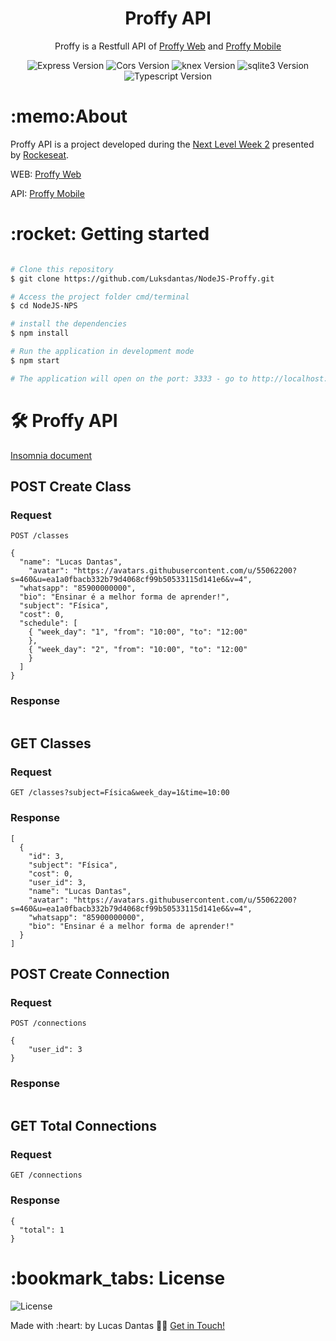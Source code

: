 <h1 align="center">
Proffy API
</h1>

<p align="center">Proffy is a Restfull API of <a href="https://github.com/Luksdantas/ReactJS-Proffy">Proffy Web</a> and <a href="https://github.com/Luksdantas/ReactNative-Proffy">Proffy Mobile</a> </p>


<p align="center">
  <img  src="https://img.shields.io/github/package-json/dependency-version/LuksDantas/NodeJS-Proffy/express" alt="Express Version">
  <img  src="https://img.shields.io/github/package-json/dependency-version/LuksDantas/NodeJS-Proffy/cors" alt="Cors Version">
  <img  src="https://img.shields.io/github/package-json/dependency-version/LuksDantas/NodeJS-Proffy/knex" alt="knex Version">
  <img  src="https://img.shields.io/github/package-json/dependency-version/LuksDantas/NodeJS-Proffy/sqlite3" alt="sqlite3 Version">
  <img  src="https://img.shields.io/github/package-json/dependency-version/LuksDantas/NodeJS-Proffy/dev/typescript" alt="Typescript Version">
</p>

<h1>:memo:About</h1>
<p>Proffy API is a project developed during the <a href="https://nextlevelweek.com.br/">Next Level Week 2</a> presented by <a href="https://www.linkedin.com/school/rocketseat/">Rockeseat</a>.</p>
<p>WEB: <a href="https://github.com/Luksdantas/ReactJS-Proffy">Proffy Web</a></p>
<p>API: <a href="https://github.com/Luksdantas/ReactNative-Proffy">Proffy Mobile</a></p>

<h1>:rocket: Getting started</h1>

```bash

# Clone this repository
$ git clone https://github.com/Luksdantas/NodeJS-Proffy.git

# Access the project folder cmd/terminal
$ cd NodeJS-NPS

# install the dependencies
$ npm install

# Run the application in development mode
$ npm start

# The application will open on the port: 3333 - go to http://localhost:3333

```

<h1>🛠 Proffy API</h1>
<a href="https://github.com/Luksdantas/NodeJS-Proffy/blob/main/Insomnia_2021-03-16.json">Insomnia document</a>

<h2>POST Create Class</h2>
<h3>Request</h3>

`POST /classes`

```
{
  "name": "Lucas Dantas",
	"avatar": "https://avatars.githubusercontent.com/u/55062200?s=460&u=ea1a0fbacb332b79d4068cf99b50533115d141e6&v=4",
  "whatsapp": "85900000000",    
  "bio": "Ensinar é a melhor forma de aprender!",
  "subject": "Física",      
  "cost": 0,
  "schedule": [
    { "week_day": "1", "from": "10:00", "to": "12:00"
    },
    { "week_day": "2", "from": "10:00", "to": "12:00"
    }
  ]
}
```

<h3>Response</h3>

```
```

<h2>GET Classes</h2>
<h3>Request</h3>

`GET /classes?subject=Física&week_day=1&time=10:00`
<h3>Response</h3>

```
[
  {
    "id": 3,
    "subject": "Física",
    "cost": 0,
    "user_id": 3,
    "name": "Lucas Dantas",
    "avatar": "https://avatars.githubusercontent.com/u/55062200?s=460&u=ea1a0fbacb332b79d4068cf99b50533115d141e6&v=4",
    "whatsapp": "85900000000",
    "bio": "Ensinar é a melhor forma de aprender!"
  }
]
```

<h2>POST Create Connection</h2>
<h3>Request</h3>

`POST /connections`

```
{
	"user_id": 3
}
```

<h3>Response</h3>

```

```


<h2>GET Total Connections</h2>
<h3>Request</h3>

`GET /connections`

<h3>Response</h3>

```
{
  "total": 1
}
```

<h1>:bookmark_tabs: License</h1>
 <img  src="https://img.shields.io/github/license/Luksdantas/NodeJS-Proffy" alt="License">
 
 <p>Made with :heart: by Lucas Dantas 👋🏽 <a href="https://www.linkedin.com/in/luksdantas/">Get in Touch!</a></p>
